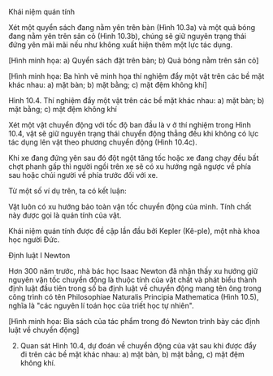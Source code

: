 Khái niệm quán tính

Xét một quyển sách đang nằm yên trên bàn (Hình 10.3a) và một quả bóng đang nằm yên trên sân cỏ (Hình 10.3b), chúng sẽ giữ nguyên trạng thái đứng yên mãi mãi nếu như không xuất hiện thêm một lực tác dụng.

[Hình minh họa: a) Quyển sách đặt trên bàn; b) Quả bóng nằm trên sân cỏ]

[Hình minh họa: Ba hình vẽ minh họa thí nghiệm đẩy một vật trên các bề mặt khác nhau: a) mặt bàn; b) mặt bằng; c) mặt đệm không khí]

Hình 10.4. Thí nghiệm đẩy một vật trên các bề mặt khác nhau: a) mặt bàn; b) mặt bằng; c) mặt đệm không khí

Xét một vật chuyển động với tốc độ ban đầu là v ở thí nghiệm trong Hình 10.4, vật sẽ giữ nguyên trạng thái chuyển động thẳng đều khi không có lực tác dụng lên vật theo phương chuyển động (Hình 10.4c).

Khi xe đang đứng yên sau đó đột ngột tăng tốc hoặc xe đang chạy đều bất chợt phanh gấp thì người ngồi trên xe sẽ có xu hướng ngã ngược về phía sau hoặc chúi người về phía trước đối với xe.

Từ một số ví dụ trên, ta có kết luận:

Vật luôn có xu hướng bảo toàn vận tốc chuyển động của mình. Tính chất này được gọi là quán tính của vật.

Khái niệm quán tính được đề cập lần đầu bởi Kepler (Kê-ple), một nhà khoa học người Đức.

Định luật I Newton

Hơn 300 năm trước, nhà bác học Isaac Newton đã nhận thấy xu hướng giữ nguyên vận tốc chuyển động là thuộc tính của vật chất và phát biểu thành định luật đầu tiên trong số ba định luật về chuyển động mang tên ông trong công trình có tên Philosophiae Naturalis Principia Mathematica (Hình 10.5), nghĩa là "các nguyên lí toán học của triết học tự nhiên".

[Hình minh họa: Bìa sách của tác phẩm trong đó Newton trình bày các định luật về chuyển động]

2. Quan sát Hình 10.4, dự đoán về chuyển động của vật sau khi được đẩy đi trên các bề mặt khác nhau: a) mặt bàn, b) mặt bằng, c) mặt đệm không khí.